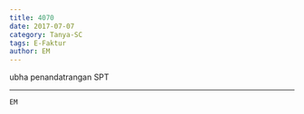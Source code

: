 ```yaml
---
title: 4070
date: 2017-07-07
category: Tanya-SC
tags: E-Faktur
author: EM
---
```


ubha penandatrangan SPT

---



`EM`
